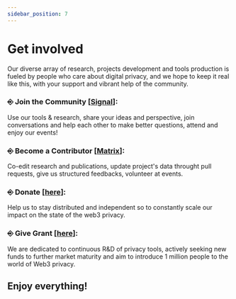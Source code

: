 ```yaml
---
sidebar_position: 7
---
```


# Get involved

Our diverse array of research, projects development and tools production is fueled by people who care about digital privacy, and we hope to keep it real like this, with your support and vibrant help of the community.

### ⎆ Join the Community [[Signal](https://signal.group/#CjQKIH-1ZYEGp50OBvbJRbITIRxDzjH2pSxl7vdkVZs9g5vgEhDAKUlgYdpxpCpTkNVxow4X)]: 
Use our tools & research, share your ideas and perspective, join conversations and help each other to make better questions, attend and enjoy our events!

### ⎆ Become a Contributor [[Matrix](https://matrix.to/#/#web3privacy:gwei.cz)]: 
Co-edit research and publications, update project's data throught pull requests, give us structured feedbacks, volunteer at events.

### ⎆ Donate [[here](https://docs.web3privacy.info/donate)]: 
Help us to stay distributed and independent so to constantly scale our impact on the state of the web3 privacy.

### ⎆ Give Grant [[here](https://github.com/web3privacy/grants/tree/main)]: 
We are dedicated to continuous R&D of privacy tools, actively seeking new funds to further market maturity and aim to introduce 1 million people to the world of Web3 privacy.


## Enjoy everything!
